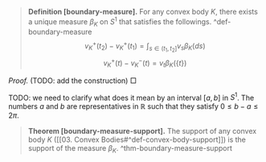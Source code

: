 > __Definition [boundary-measure].__ For any convex body $K$, there exists a unique measure $\beta_K$ on $S^1$ that satisfies the followings. ^def-boundary-measure
$$
v_K^+(t_2) - v_K^+(t_1) = \int_{s \in (t_1, t_2]} v_s \beta_K(ds)
$$
$$
v_K^+(t) - v_K^-(t) = v_t \beta_K\left( \left\{ t \right\} \right)
$$

_Proof._ (TODO: add the construction) □

TODO: we need to clarify what does it mean by an interval $[a, b]$ in $S^1$. The numbers $a$ and $b$ are representatives in $\mathbb{R}$ such that they satisfy $0 \leq b - a \leq 2\pi$.

> __Theorem [boundary-measure-support].__ The support of any convex body $K$ ([[03. Convex Bodies#^def-convex-body-support]]) is the support of the measure $\beta_K$. ^thm-boundary-measure-support

